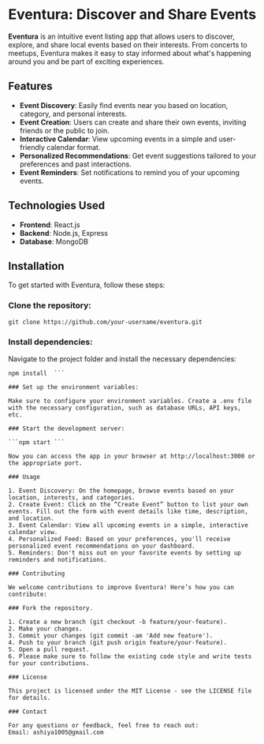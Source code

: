 # Eventura: Discover and Share Events

**Eventura** is an intuitive event listing app that allows users to discover, explore, and share local events based on their interests. From concerts to meetups, Eventura makes it easy to stay informed about what's happening around you and be part of exciting experiences.

## Features

- **Event Discovery**: Easily find events near you based on location, category, and personal interests.
- **Event Creation**: Users can create and share their own events, inviting friends or the public to join.
- **Interactive Calendar**: View upcoming events in a simple and user-friendly calendar format.
- **Personalized Recommendations**: Get event suggestions tailored to your preferences and past interactions.
- **Event Reminders**: Set notifications to remind you of your upcoming events.

## Technologies Used

- **Frontend**: React.js 
- **Backend**: Node.js, Express 
- **Database**: MongoDB 

## Installation

To get started with Eventura, follow these steps:

### Clone the repository:

```git clone https://github.com/your-username/eventura.git```

### Install dependencies:

Navigate to the project folder and install the necessary dependencies:

```cd eventura
npm install  ```

### Set up the environment variables:

Make sure to configure your environment variables. Create a .env file with the necessary configuration, such as database URLs, API keys, etc.

### Start the development server:

```npm start ```

Now you can access the app in your browser at http://localhost:3000 or the appropriate port.

### Usage

1. Event Discovery: On the homepage, browse events based on your location, interests, and categories.
2. Create Event: Click on the “Create Event” button to list your own events. Fill out the form with event details like time, description, and location.
3. Event Calendar: View all upcoming events in a simple, interactive calendar view.
4. Personalized Feed: Based on your preferences, you'll receive personalized event recommendations on your dashboard.
5. Reminders: Don't miss out on your favorite events by setting up reminders and notifications.

### Contributing

We welcome contributions to improve Eventura! Here’s how you can contribute:

### Fork the repository.

1. Create a new branch (git checkout -b feature/your-feature).
2. Make your changes.
3. Commit your changes (git commit -am 'Add new feature').
4. Push to your branch (git push origin feature/your-feature).
5. Open a pull request.
6. Please make sure to follow the existing code style and write tests for your contributions.

### License

This project is licensed under the MIT License - see the LICENSE file for details.

### Contact

For any questions or feedback, feel free to reach out:
Email: ashiya1005@gmail.com
